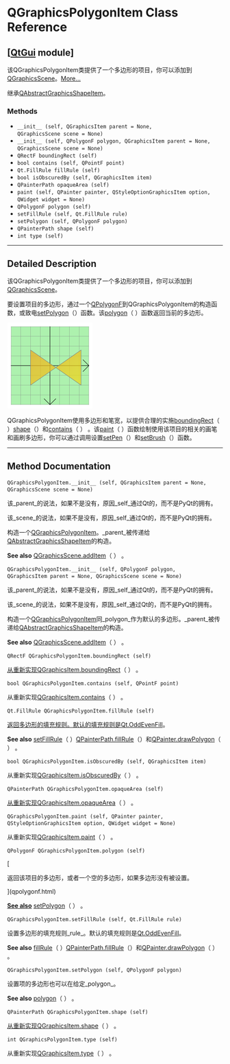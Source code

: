 # QGraphicsPolygonItem Class Reference

## [[QtGui](index.htm) module]

该QGraphicsPolygonItem类提供了一个多边形的项目，你可以添加到[QGraphicsScene](qgraphicsscene.html)。[More...](#details)

继承[QAbstractGraphicsShapeItem](qabstractgraphicsshapeitem.html)。

### Methods

*   `__init__ (self, QGraphicsItem parent = None, QGraphicsScene scene = None)`
*   `__init__ (self, QPolygonF polygon, QGraphicsItem parent = None, QGraphicsScene scene = None)`
*   `QRectF boundingRect (self)`
*   `bool contains (self, QPointF point)`
*   `Qt.FillRule fillRule (self)`
*   `bool isObscuredBy (self, QGraphicsItem item)`
*   `QPainterPath opaqueArea (self)`
*   `paint (self, QPainter painter, QStyleOptionGraphicsItem option, QWidget widget = None)`
*   `QPolygonF polygon (self)`
*   `setFillRule (self, Qt.FillRule rule)`
*   `setPolygon (self, QPolygonF polygon)`
*   `QPainterPath shape (self)`
*   `int type (self)`

* * *

## Detailed Description

该QGraphicsPolygonItem类提供了一个多边形的项目，你可以添加到[QGraphicsScene](qgraphicsscene.html)。

要设置项目的多边形，通过一个[QPolygonF](qpolygonf.html)到QGraphicsPolygonItem的构造函数，或致电[setPolygon](qgraphicspolygonitem.html#setPolygon)（）函数。该[polygon](qgraphicspolygonitem.html#polygon)（ ）函数返回当前的多边形。

![](img/graphicsview-polygonitem.png)

QGraphicsPolygonItem使用多边形和笔宽，以提供合理的实施[boundingRect](qgraphicspolygonitem.html#boundingRect)（ ）[shape](qgraphicspolygonitem.html#shape)（）和[contains](qgraphicspolygonitem.html#contains)（ ） 。该[paint](qgraphicspolygonitem.html#paint)（ ）函数绘制使用该项目的相关的画笔和画刷多边形，你可以通过调用设置[setPen](qabstractgraphicsshapeitem.html#setPen)（）和[setBrush](qabstractgraphicsshapeitem.html#setBrush)（）函数。

* * *

## Method Documentation

```
QGraphicsPolygonItem.__init__ (self, QGraphicsItem parent = None, QGraphicsScene scene = None)
```

该_parent_的说法，如果不是没有，原因_self_通过Qt的，而不是PyQt的拥有。

该_scene_的说法，如果不是没有，原因_self_通过Qt的，而不是PyQt的拥有。

构造一个[QGraphicsPolygonItem](qgraphicspolygonitem.html)。_parent_被传递给[QAbstractGraphicsShapeItem](qabstractgraphicsshapeitem.html)的构造。

**See also** [QGraphicsScene.addItem](qgraphicsscene.html#addItem)（ ） 。

```
QGraphicsPolygonItem.__init__ (self, QPolygonF polygon, QGraphicsItem parent = None, QGraphicsScene scene = None)
```

该_parent_的说法，如果不是没有，原因_self_通过Qt的，而不是PyQt的拥有。

该_scene_的说法，如果不是没有，原因_self_通过Qt的，而不是PyQt的拥有。

构造一个[QGraphicsPolygonItem](qgraphicspolygonitem.html)同_polygon_作为默认的多边形。_parent_被传递给[QAbstractGraphicsShapeItem](qabstractgraphicsshapeitem.html)的构造。

**See also** [QGraphicsScene.addItem](qgraphicsscene.html#addItem)（ ） 。

```
QRectF QGraphicsPolygonItem.boundingRect (self)
```

[](qrectf.html)

[从重新实现](qrectf.html)[QGraphicsItem.boundingRect](qgraphicsitem.html#boundingRect)（ ） 。

```
bool QGraphicsPolygonItem.contains (self, QPointF point)
```

从重新实现[QGraphicsItem.contains](qgraphicsitem.html#contains)（ ） 。

```
Qt.FillRule QGraphicsPolygonItem.fillRule (self)
```

[](qt.html#FillRule-enum)

[返回多边形的填充规则。默认的填充规则是](qt.html#FillRule-enum)[Qt.OddEvenFill](qt.html#FillRule-enum)。

**See also** [setFillRule](qgraphicspolygonitem.html#setFillRule)（ ）[QPainterPath.fillRule](qpainterpath.html#fillRule)（）和[QPainter.drawPolygon](qpainter.html#drawPolygon)（ ） 。

```
bool QGraphicsPolygonItem.isObscuredBy (self, QGraphicsItem item)
```

从重新实现[QGraphicsItem.isObscuredBy](qgraphicsitem.html#isObscuredBy)（ ） 。

```
QPainterPath QGraphicsPolygonItem.opaqueArea (self)
```

[](qpainterpath.html)

[从重新实现](qpainterpath.html)[QGraphicsItem.opaqueArea](qgraphicsitem.html#opaqueArea)（ ） 。

```
QGraphicsPolygonItem.paint (self, QPainter painter, QStyleOptionGraphicsItem option, QWidget widget = None)
```

从重新实现[QGraphicsItem.paint](qgraphicsitem.html#paint)（ ） 。

```
QPolygonF QGraphicsPolygonItem.polygon (self)
```

[

返回该项目的多边形，或者一个空的多边形，如果多边形没有被设置。

](qpolygonf.html)

[**See also**](qpolygonf.html) [setPolygon](qgraphicspolygonitem.html#setPolygon)（ ） 。

```
QGraphicsPolygonItem.setFillRule (self, Qt.FillRule rule)
```

设置多边形的填充规则_rule_。默认的填充规则是[Qt.OddEvenFill](qt.html#FillRule-enum)。

**See also** [fillRule](qgraphicspolygonitem.html#fillRule)（ ）[QPainterPath.fillRule](qpainterpath.html#fillRule)（）和[QPainter.drawPolygon](qpainter.html#drawPolygon)（ ） 。

```
QGraphicsPolygonItem.setPolygon (self, QPolygonF polygon)
```

设置项的多边形也可以在给定_polygon_。

**See also** [polygon](qgraphicspolygonitem.html#polygon)（ ） 。

```
QPainterPath QGraphicsPolygonItem.shape (self)
```

[](qpainterpath.html)

[从重新实现](qpainterpath.html)[QGraphicsItem.shape](qgraphicsitem.html#shape)（ ） 。

```
int QGraphicsPolygonItem.type (self)
```

从重新实现[QGraphicsItem.type](qgraphicsitem.html#type)（ ） 。